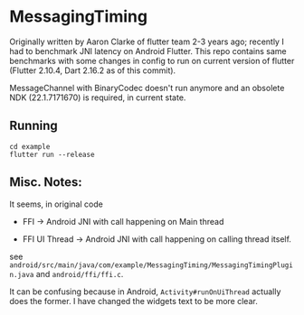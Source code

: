 # MessagingTiming

Originally written by Aaron Clarke of flutter team 2-3 years ago; recently I had to benchmark JNI latency on Android Flutter. This repo contains same benchmarks with some changes in config to run on current version of flutter (Flutter 2.10.4, Dart 2.16.2 as of this commit).

MessageChannel with BinaryCodec doesn't run anymore and an obsolete NDK (22.1.7171670) is required, in current state.

## Running
```
cd example
flutter run --release
```

## Misc. Notes:

It seems, in original code

* FFI -> Android JNI with call happening on Main thread

* FFI UI Thread -> Android JNI with call happening on calling thread itself.

see `android/src/main/java/com/example/MessagingTiming/MessagingTimingPlugin.java` and `android/ffi/ffi.c`.

It can be confusing because in Android, `Activity#runOnUiThread` actually does the former. I have changed the widgets text to be more clear.

